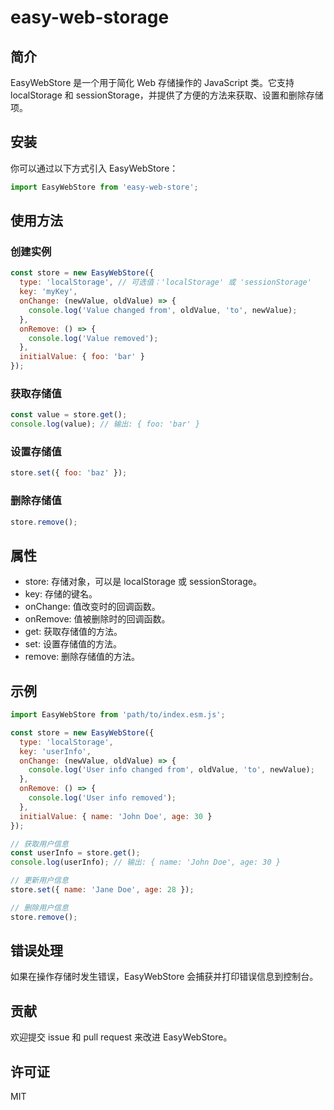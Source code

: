 # easy-web-storage

## 简介

EasyWebStore 是一个用于简化 Web 存储操作的 JavaScript 类。它支持 localStorage 和 sessionStorage，并提供了方便的方法来获取、设置和删除存储项。

## 安装

你可以通过以下方式引入 EasyWebStore：

```javascript
import EasyWebStore from 'easy-web-store';
```

## 使用方法

### 创建实例

```javascript
const store = new EasyWebStore({
  type: 'localStorage', // 可选值：'localStorage' 或 'sessionStorage'
  key: 'myKey',
  onChange: (newValue, oldValue) => {
    console.log('Value changed from', oldValue, 'to', newValue);
  },
  onRemove: () => {
    console.log('Value removed');
  },
  initialValue: { foo: 'bar' }
});
```

### 获取存储值

```javascript
const value = store.get();
console.log(value); // 输出: { foo: 'bar' }
```

### 设置存储值

```javascript
store.set({ foo: 'baz' });
```

### 删除存储值

```javascript
store.remove();
```

## 属性

- store: 存储对象，可以是 localStorage 或 sessionStorage。
- key: 存储的键名。
- onChange: 值改变时的回调函数。
- onRemove: 值被删除时的回调函数。
- get: 获取存储值的方法。
- set: 设置存储值的方法。
- remove: 删除存储值的方法。

## 示例

```javascript
import EasyWebStore from 'path/to/index.esm.js';

const store = new EasyWebStore({
  type: 'localStorage',
  key: 'userInfo',
  onChange: (newValue, oldValue) => {
    console.log('User info changed from', oldValue, 'to', newValue);
  },
  onRemove: () => {
    console.log('User info removed');
  },
  initialValue: { name: 'John Doe', age: 30 }
});

// 获取用户信息
const userInfo = store.get();
console.log(userInfo); // 输出: { name: 'John Doe', age: 30 }

// 更新用户信息
store.set({ name: 'Jane Doe', age: 28 });

// 删除用户信息
store.remove();
```

## 错误处理

如果在操作存储时发生错误，EasyWebStore 会捕获并打印错误信息到控制台。

## 贡献

欢迎提交 issue 和 pull request 来改进 EasyWebStore。

## 许可证

MIT
